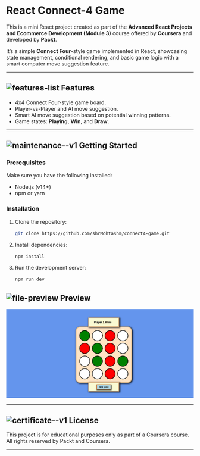 # React Connect-4 Game

This is a mini React project created as part of the **Advanced React Projects and Ecommerce Development (Module 3)** course offered by **Coursera** and developed by **Packt**.

It’s a simple **Connect Four**-style game implemented in React, showcasing state management, conditional rendering, and basic game logic with a smart computer move suggestion feature.

---

## <img width="25" height="25" src="https://img.icons8.com/ios/50/61dafb/features-list.png" alt="features-list"/> Features

- 4x4 Connect Four-style game board.
- Player-vs-Player and AI move suggestion.
- Smart AI move suggestion based on potential winning patterns.
- Game states: **Playing**, **Win**, and **Draw**.

---

## <img width="25" height="25" src="https://img.icons8.com/ios/50/61dafb/maintenance--v1.png" alt="maintenance--v1"/> Getting Started

### Prerequisites

Make sure you have the following installed:

- Node.js (v14+)
- npm or yarn

### Installation

1. Clone the repository:

   ```bash
   git clone https://github.com/shrMohtashm/connect4-game.git
   ```

2. Install dependencies:

   ```bash
   npm install
   ```

3. Run the development server:

   ```bash
   npm run dev
   ```   

## <img width="25" height="25" src="https://img.icons8.com/ios/50/61dafb/file-preview.png" alt="file-preview"/> Preview

![Connect 4 Game Screenshot](images/connect4.png)

---

## <img width="25" height="25" src="https://img.icons8.com/ios/50/61dafb/certificate--v1.png" alt="certificate--v1"/> License

This project is for educational purposes only as part of a Coursera course. All rights reserved by Packt and Coursera.

---